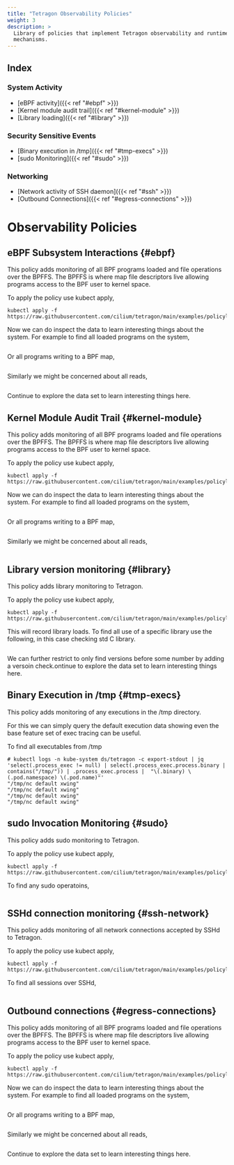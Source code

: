 ```yaml
---
title: "Tetragon Observability Policies"
weight: 3
description: >
  Library of policies that implement Tetragon observability and runtime enforcement.
  mechanisms.
---
```



## Index

### System Activity

- [eBPF activity]({{< ref "#ebpf" >}})
- [Kernel module audit trail]({{< ref "#kernel-module" >}})
- [Library loading]({{< ref "#library" >}})

### Security Sensitive Events

- [Binary execution in /tmp]({{< ref "#tmp-execs" >}})
- [sudo Monitoring]({{< ref "#sudo" >}})

### Networking

- [Network activity of SSH daemon]({{< ref "#ssh" >}})
- [Outbound Connections]({{< ref "#egress-connections" >}})


# Observability Policies

## eBPF Subsystem Interactions {#ebpf}

This policy adds monitoring of all BPF programs loaded and file operations over the
BPFFS. The BPFFS is where map file descriptors live allowing programs access to the
BPF user to kernel space.

To apply the policy use kubect apply,

```shell-session
kubectl apply -f https://raw.githubusercontent.com/cilium/tetragon/main/examples/policylibrary/bpf.yaml
```

Now we can do inspect the data to learn interesting things about the system. For example
to find all loaded programs on the system,

```shell-session

```

Or all programs writing to a BPF map,

```shell-session
```

Similarly we might be concerned about all reads,

```shell-session
```

Continue to explore the data set to learn interesting things here.

## Kernel Module Audit Trail {#kernel-module}

This policy adds monitoring of all BPF programs loaded and file operations over the
BPFFS. The BPFFS is where map file descriptors live allowing programs access to the
BPF user to kernel space.

To apply the policy use kubect apply,

```shell-session
kubectl apply -f https://raw.githubusercontent.com/cilium/tetragon/main/examples/policylibrary/bpf.yaml
```

Now we can do inspect the data to learn interesting things about the system. For example
to find all loaded programs on the system,

```shell-session

```

Or all programs writing to a BPF map,

```shell-session
```

Similarly we might be concerned about all reads,

```shell-session
```


## Library version monitoring {#library}

This policy adds library monitoring to Tetragon.

To apply the policy use kubect apply,

```shell-session
kubectl apply -f https://raw.githubusercontent.com/cilium/tetragon/main/examples/policylibrary/library.yaml
```

This will record library loads. To find all use of a specific library use
the following, in this case checking std C library.

```shell-session

```

We can further restrict to only find versions before some number by adding
a versoin check.ontinue to explore the data set to learn interesting things here.

## Binary Execution in /tmp {#tmp-execs}

This policy adds monitoring of any executions in the /tmp directory.

For this we can simply query the default execution data showing even
the base feature set of exec tracing can be useful.

To find all executables from /tmp

```shell-session
# kubectl logs -n kube-system ds/tetragon -c export-stdout | jq 'select(.process_exec != null) | select(.process_exec.process.binary | contains("/tmp/")) | .process_exec.process |  "\(.binary) \(.pod.namespace) \(.pod.name)"'
"/tmp/nc default xwing"
"/tmp/nc default xwing"
"/tmp/nc default xwing"
"/tmp/nc default xwing"

```

## sudo Invocation Monitoring {#sudo}

This policy adds sudo monitoring to Tetragon.

To apply the policy use kubect apply,

```shell-session
kubectl apply -f https://raw.githubusercontent.com/cilium/tetragon/main/examples/policylibrary/sudo.yaml
```

To find any sudo operatoins,

```shell-session

```

## SSHd connection monitoring {#ssh-network}

This policy adds monitoring of all network connections accepted by SSHd to Tetragon.

To apply the policy use kubect apply,

```shell-session
kubectl apply -f https://raw.githubusercontent.com/cilium/tetragon/main/examples/policylibrary/acceptsshd.yaml
```

To find all sessions over SSHd,

```shell-session

```

## Outbound connections {#egress-connections}

This policy adds monitoring of all BPF programs loaded and file operations over the
BPFFS. The BPFFS is where map file descriptors live allowing programs access to the
BPF user to kernel space.

To apply the policy use kubect apply,

```shell-session
kubectl apply -f https://raw.githubusercontent.com/cilium/tetragon/main/examples/policylibrary/bpf.yaml
```

Now we can do inspect the data to learn interesting things about the system. For example
to find all loaded programs on the system,

```shell-session

```

Or all programs writing to a BPF map,

```shell-session
```

Similarly we might be concerned about all reads,

```shell-session
```

Continue to explore the data set to learn interesting things here.
